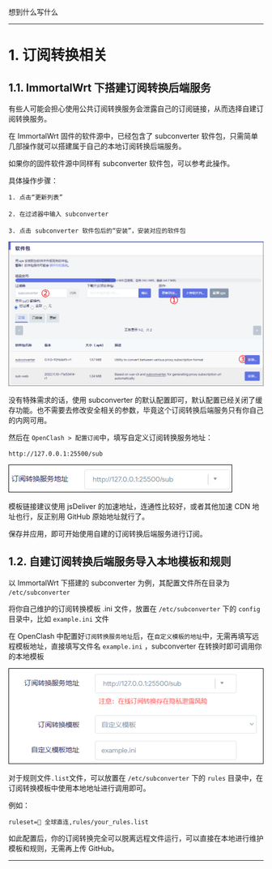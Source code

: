 想到什么写什么

***

# 1. 订阅转换相关

## 1.1. ImmortalWrt 下搭建订阅转换后端服务  
有些人可能会担心使用公共订阅转换服务会泄露自己的订阅链接，从而选择自建订阅转换服务。  

在 ImmortalWrt 固件的软件源中，已经包含了 subconverter 软件包，只需简单几部操作就可以搭建属于自己的本地订阅转换后端服务。  

如果你的固件软件源中同样有 subconverter 软件包，可以参考此操作。

具体操作步骤： 
```
1. 点击“更新列表”

2. 在过滤器中输入 subconverter

3. 点击 subconverter 软件包后的“安装”，安装对应的软件包  
```

![](doc/subconverter/subconverter.png)  

没有特殊需求的话，使用 subconverter 的默认配置即可，默认配置已经关闭了缓存功能。也不需要去修改安全相关的参数，毕竟这个订阅转换后端服务只有你自己的内网可用。  

然后在 `OpenClash > 配置订阅`中，填写自定义订阅转换服务地址：  
```
http://127.0.0.1:25500/sub
```

![](doc/subconverter/subconverter-url.png)

模板链接建议使用 jsDeliver 的加速地址，连通性比较好，或者其他加速 CDN 地址也行，反正别用 GitHub 原始地址就行了。

保存并应用，即可开始使用自建的订阅转换后端服务进行订阅。  

## 1.2. 自建订阅转换后端服务导入本地模板和规则  

以 ImmortalWrt 下搭建的 subconverter 为例，其配置文件所在目录为 `/etc/subconverter `  

将你自己维护的订阅转换模板 .ini 文件，放置在 `/etc/subconverter` 下的 `config` 目录中，比如 `example.ini` 文件  

在 OpenClash 中配置好`订阅转换服务地址`后，在`自定义模板的地址`中，无需再填写远程模板地址，直接填写文件名 `example.ini` ，subconverter 在转换时即可调用你的本地模板  

![](doc/subconverter/subconverter-local.png)  

对于规则文件`.list`文件，可以放置在 `/etc/subconverter` 下的 `rules` 目录中，在订阅转换模板中使用本地地址进行调用即可。  

例如：  
```
ruleset=🎯 全球直连,rules/your_rules.list
```

如此配置后，你的订阅转换完全可以脱离远程文件运行，可以直接在本地进行维护模板和规则，无需再上传 GitHub。  

***
